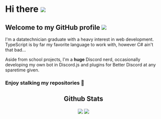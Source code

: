 
# Hi there <img src="https://cdn.discordapp.com/emojis/763159365351768064.gif?size=24&quality=lossless">
## Welcome to my GitHub profile <img src="https://cdn.discordapp.com/emojis/642317089121501187.webp?size=24&quality=lossless">

I'm a datatechnician graduate with a heavy interest in web development. TypeScript is by far my favorite language to work with, however C# ain't that bad...

Aside from school projects, I'm a **huge** Discord nerd, occasionally developing my own bot in Discord.js and plugins for Better Discord at any sparetime given.

### Enjoy stalking my repositories 👀

<div id="DanielSimonsen90-github-content" align="center">
  
  ## Github Stats
  <div>
    <img id="DanielSimonsen90-activity" align="center" src="https://github-readme-stats-git-masterrstaa-rickstaa.vercel.app/api?username=danielsimonsen90&show_icons=true&count_private=true&hide_border=true&icon_color=E0E0E0&bg_color=121821&title_color=FF5132&text_color=C1C1C1"/>
    <img id="danielsimonsen90-languages" align="center" src="https://github-readme-stats-git-masterrstaa-rickstaa.vercel.app/api/top-langs/?username=danielsimonsen90&show_icons=true&count_private=true&hide_border=true&icon_color=E0E0E0&bg_color=121821&title_color=FF5132&text_color=C1C1C1&layout=compact" />
  </div>
</div>
